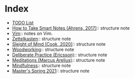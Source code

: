 # Index

- [TODO List](../todo.md)
- [How to Take Smart Notes (Ahrens, 2017)](202012111940.md):: structure note
- [Vim](202012121047.md):: notes on Vim.
- [Zettelkasten](202012141801.md):: structure note
- [Sleight of Mind (Cook, 2020)](202012271118.md):: structure note
- [Woodworking](202012272128.md):: structure note
- [Deliberate Practice (Ericsson)](202101101242.md):: structure note
- [Meditations (Marcus Arelius)](202101131017.md):: structure note
- [Mindfulness](202101240942.md):: structure note
- [Master's Spring 2021](202101241616.md):: structure note
